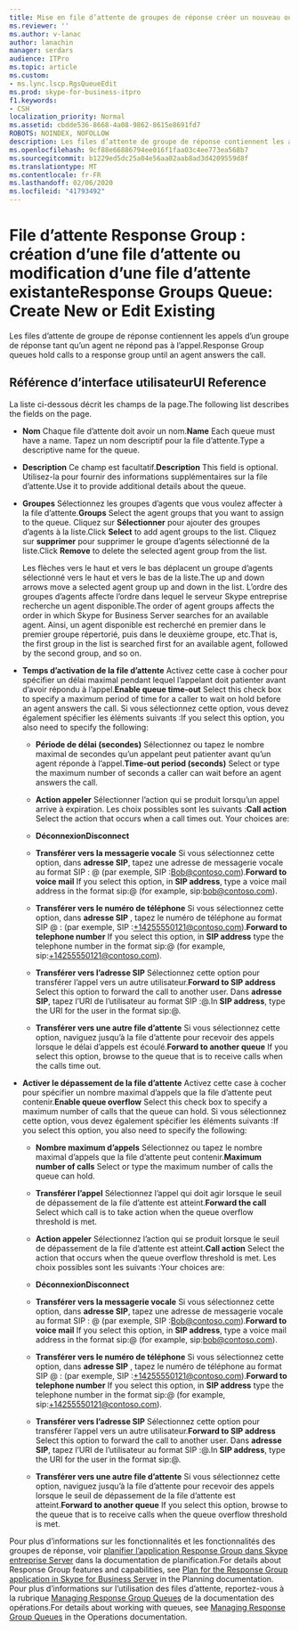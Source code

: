 ```yaml
---
title: Mise en file d’attente de groupes de réponse créer un nouveau ou modifier un groupe existant
ms.reviewer: ''
ms.author: v-lanac
author: lanachin
manager: serdars
audience: ITPro
ms.topic: article
ms.custom:
- ms.lync.lscp.RgsQueueEdit
ms.prod: skype-for-business-itpro
f1.keywords:
- CSH
localization_priority: Normal
ms.assetid: cbdde536-8668-4a08-9862-8615e8691fd7
ROBOTS: NOINDEX, NOFOLLOW
description: Les files d’attente de groupe de réponse contiennent les appels d’un groupe de réponse tant qu’un agent ne répond pas à l’appel.
ms.openlocfilehash: 9cf88e66886794ee016f1faa03c4ee773ea568b7
ms.sourcegitcommit: b1229ed5dc25a04e56aa02aab8ad3d4209559d8f
ms.translationtype: MT
ms.contentlocale: fr-FR
ms.lasthandoff: 02/06/2020
ms.locfileid: "41793492"
---
```

# <a name="response-groups-queue-create-new-or-edit-existing"></a><span data-ttu-id="c84a4-103">File d’attente Response Group : création d’une file d’attente ou modification d’une file d’attente existante</span><span class="sxs-lookup"><span data-stu-id="c84a4-103">Response Groups Queue: Create New or Edit Existing</span></span>

<span data-ttu-id="c84a4-104">Les files d’attente de groupe de réponse contiennent les appels d’un groupe de réponse tant qu’un agent ne répond pas à l’appel.</span><span class="sxs-lookup"><span data-stu-id="c84a4-104">Response Group queues hold calls to a response group until an agent answers the call.</span></span>

## <a name="ui-reference"></a><span data-ttu-id="c84a4-105">Référence d’interface utilisateur</span><span class="sxs-lookup"><span data-stu-id="c84a4-105">UI Reference</span></span>

<span data-ttu-id="c84a4-106">La liste ci-dessous décrit les champs de la page.</span><span class="sxs-lookup"><span data-stu-id="c84a4-106">The following list describes the fields on the page.</span></span>

- <span data-ttu-id="c84a4-107">**Nom** Chaque file d’attente doit avoir un nom.</span><span class="sxs-lookup"><span data-stu-id="c84a4-107">**Name** Each queue must have a name.</span></span> <span data-ttu-id="c84a4-108">Tapez un nom descriptif pour la file d’attente.</span><span class="sxs-lookup"><span data-stu-id="c84a4-108">Type a descriptive name for the queue.</span></span>

- <span data-ttu-id="c84a4-109">**Description** Ce champ est facultatif.</span><span class="sxs-lookup"><span data-stu-id="c84a4-109">**Description** This field is optional.</span></span> <span data-ttu-id="c84a4-110">Utilisez-la pour fournir des informations supplémentaires sur la file d’attente.</span><span class="sxs-lookup"><span data-stu-id="c84a4-110">Use it to provide additional details about the queue.</span></span>

- <span data-ttu-id="c84a4-111">**Groupes** Sélectionnez les groupes d’agents que vous voulez affecter à la file d’attente.</span><span class="sxs-lookup"><span data-stu-id="c84a4-111">**Groups** Select the agent groups that you want to assign to the queue.</span></span> <span data-ttu-id="c84a4-112">Cliquez sur **Sélectionner** pour ajouter des groupes d’agents à la liste.</span><span class="sxs-lookup"><span data-stu-id="c84a4-112">Click **Select** to add agent groups to the list.</span></span> <span data-ttu-id="c84a4-113">Cliquez sur **supprimer** pour supprimer le groupe d’agents sélectionné de la liste.</span><span class="sxs-lookup"><span data-stu-id="c84a4-113">Click **Remove** to delete the selected agent group from the list.</span></span>

    <span data-ttu-id="c84a4-114">Les flèches vers le haut et vers le bas déplacent un groupe d’agents sélectionné vers le haut et vers le bas de la liste.</span><span class="sxs-lookup"><span data-stu-id="c84a4-114">The up and down arrows move a selected agent group up and down in the list.</span></span> <span data-ttu-id="c84a4-115">L’ordre des groupes d’agents affecte l’ordre dans lequel le serveur Skype entreprise recherche un agent disponible.</span><span class="sxs-lookup"><span data-stu-id="c84a4-115">The order of agent groups affects the order in which Skype for Business Server searches for an available agent.</span></span> <span data-ttu-id="c84a4-116">Ainsi, un agent disponible est recherché en premier dans le premier groupe répertorié, puis dans le deuxième groupe, etc.</span><span class="sxs-lookup"><span data-stu-id="c84a4-116">That is, the first group in the list is searched first for an available agent, followed by the second group, and so on.</span></span>

- <span data-ttu-id="c84a4-117">**Temps d’activation de la file d’attente** Activez cette case à cocher pour spécifier un délai maximal pendant lequel l’appelant doit patienter avant d’avoir répondu à l’appel.</span><span class="sxs-lookup"><span data-stu-id="c84a4-117">**Enable queue time-out** Select this check box to specify a maximum period of time for a caller to wait on hold before an agent answers the call.</span></span> <span data-ttu-id="c84a4-118">Si vous sélectionnez cette option, vous devez également spécifier les éléments suivants :</span><span class="sxs-lookup"><span data-stu-id="c84a4-118">If you select this option, you also need to specify the following:</span></span>

  - <span data-ttu-id="c84a4-119">**Période de délai (secondes)** Sélectionnez ou tapez le nombre maximal de secondes qu’un appelant peut patienter avant qu’un agent réponde à l’appel.</span><span class="sxs-lookup"><span data-stu-id="c84a4-119">**Time-out period (seconds)** Select or type the maximum number of seconds a caller can wait before an agent answers the call.</span></span>

  - <span data-ttu-id="c84a4-120">**Action appeler** Sélectionner l’action qui se produit lorsqu’un appel arrive à expiration. Les choix possibles sont les suivants :</span><span class="sxs-lookup"><span data-stu-id="c84a4-120">**Call action** Select the action that occurs when a call times out. Your choices are:</span></span>

  - <span data-ttu-id="c84a4-121">**Déconnexion**</span><span class="sxs-lookup"><span data-stu-id="c84a4-121">**Disconnect**</span></span>

  - <span data-ttu-id="c84a4-122">**Transférer vers la messagerie vocale** Si vous sélectionnez cette option, dans **adresse SIP**, tapez une adresse de messagerie vocale au format SIP :<username> @ <domainname> (par exemple, SIP :Bob@contoso.com).</span><span class="sxs-lookup"><span data-stu-id="c84a4-122">**Forward to voice mail** If you select this option, in **SIP address**, type a voice mail address in the format sip:<username>@<domainname> (for example, sip:bob@contoso.com).</span></span>

  - <span data-ttu-id="c84a4-123">**Transférer vers le numéro de téléphone** Si vous sélectionnez cette option, dans **adresse SIP** , tapez le numéro de téléphone au format SIP<number> @ <domainname> : (par exemple, SIP :+14255550121@contoso.com).</span><span class="sxs-lookup"><span data-stu-id="c84a4-123">**Forward to telephone number** If you select this option, in **SIP address** type the telephone number in the format sip:<number>@<domainname> (for example, sip:+14255550121@contoso.com).</span></span>

  - <span data-ttu-id="c84a4-124">**Transférer vers l’adresse SIP** Sélectionnez cette option pour transférer l’appel vers un autre utilisateur.</span><span class="sxs-lookup"><span data-stu-id="c84a4-124">**Forward to SIP address** Select this option to forward the call to another user.</span></span> <span data-ttu-id="c84a4-125">Dans **adresse SIP**, tapez l’URI de l’utilisateur au format SIP :<username>@<domainname>.</span><span class="sxs-lookup"><span data-stu-id="c84a4-125">In **SIP address**, type the URI for the user in the format sip:<username>@<domainname>.</span></span>

  - <span data-ttu-id="c84a4-126">**Transférer vers une autre file d’attente** Si vous sélectionnez cette option, naviguez jusqu’à la file d’attente pour recevoir des appels lorsque le délai d’appels est écoulé.</span><span class="sxs-lookup"><span data-stu-id="c84a4-126">**Forward to another queue** If you select this option, browse to the queue that is to receive calls when the calls time out.</span></span>

- <span data-ttu-id="c84a4-127">**Activer le dépassement de la file d’attente** Activez cette case à cocher pour spécifier un nombre maximal d’appels que la file d’attente peut contenir.</span><span class="sxs-lookup"><span data-stu-id="c84a4-127">**Enable queue overflow** Select this check box to specify a maximum number of calls that the queue can hold.</span></span> <span data-ttu-id="c84a4-128">Si vous sélectionnez cette option, vous devez également spécifier les éléments suivants :</span><span class="sxs-lookup"><span data-stu-id="c84a4-128">If you select this option, you also need to specify the following:</span></span>

  - <span data-ttu-id="c84a4-129">**Nombre maximum d’appels** Sélectionnez ou tapez le nombre maximal d’appels que la file d’attente peut contenir.</span><span class="sxs-lookup"><span data-stu-id="c84a4-129">**Maximum number of calls** Select or type the maximum number of calls the queue can hold.</span></span>

  - <span data-ttu-id="c84a4-130">**Transférer l’appel** Sélectionnez l’appel qui doit agir lorsque le seuil de dépassement de la file d’attente est atteint.</span><span class="sxs-lookup"><span data-stu-id="c84a4-130">**Forward the call** Select which call is to take action when the queue overflow threshold is met.</span></span>

  - <span data-ttu-id="c84a4-131">**Action appeler** Sélectionnez l’action qui se produit lorsque le seuil de dépassement de la file d’attente est atteint.</span><span class="sxs-lookup"><span data-stu-id="c84a4-131">**Call action** Select the action that occurs when the queue overflow threshold is met.</span></span> <span data-ttu-id="c84a4-132">Les choix possibles sont les suivants :</span><span class="sxs-lookup"><span data-stu-id="c84a4-132">Your choices are:</span></span>

  - <span data-ttu-id="c84a4-133">**Déconnexion**</span><span class="sxs-lookup"><span data-stu-id="c84a4-133">**Disconnect**</span></span>

  - <span data-ttu-id="c84a4-134">**Transférer vers la messagerie vocale** Si vous sélectionnez cette option, dans **adresse SIP**, tapez une adresse de messagerie vocale au format SIP :<username> @ <domainname> (par exemple, SIP :Bob@contoso.com).</span><span class="sxs-lookup"><span data-stu-id="c84a4-134">**Forward to voice mail** If you select this option, in **SIP address**, type a voice mail address in the format sip:<username>@<domainname> (for example, sip:bob@contoso.com).</span></span>

  - <span data-ttu-id="c84a4-135">**Transférer vers le numéro de téléphone** Si vous sélectionnez cette option, dans **adresse SIP** , tapez le numéro de téléphone au format SIP<number> @ <domainname> : (par exemple, SIP :+14255550121@contoso.com).</span><span class="sxs-lookup"><span data-stu-id="c84a4-135">**Forward to telephone number** If you select this option, in **SIP address** type the telephone number in the format sip:<number>@<domainname> (for example, sip:+14255550121@contoso.com).</span></span>

  - <span data-ttu-id="c84a4-136">**Transférer vers l’adresse SIP** Sélectionnez cette option pour transférer l’appel vers un autre utilisateur.</span><span class="sxs-lookup"><span data-stu-id="c84a4-136">**Forward to SIP address** Select this option to forward the call to another user.</span></span> <span data-ttu-id="c84a4-137">Dans **adresse SIP**, tapez l’URI de l’utilisateur au format SIP :<username>@<domainname>.</span><span class="sxs-lookup"><span data-stu-id="c84a4-137">In **SIP address**, type the URI for the user in the format sip:<username>@<domainname>.</span></span>

  - <span data-ttu-id="c84a4-138">**Transférer vers une autre file d’attente** Si vous sélectionnez cette option, naviguez jusqu’à la file d’attente pour recevoir des appels lorsque le seuil de dépassement de la file d’attente est atteint.</span><span class="sxs-lookup"><span data-stu-id="c84a4-138">**Forward to another queue** If you select this option, browse to the queue that is to receive calls when the queue overflow threshold is met.</span></span>

<span data-ttu-id="c84a4-139">Pour plus d’informations sur les fonctionnalités et les fonctionnalités des groupes de réponse, voir [planifier l’application Response Group dans Skype entreprise Server](../../../plan-your-deployment/enterprise-voice-solution/response-group.md) dans la documentation de planification.</span><span class="sxs-lookup"><span data-stu-id="c84a4-139">For details about Response Group features and capabilities, see [Plan for the Response Group application in Skype for Business Server](../../../plan-your-deployment/enterprise-voice-solution/response-group.md) in the Planning documentation.</span></span> <span data-ttu-id="c84a4-140">Pour plus d’informations sur l’utilisation des files d’attente, reportez-vous à la rubrique [Managing Response Group Queues](https://technet.microsoft.com/library/1e91720c-ab67-4dfb-b30c-0ef2a8012310.aspx) de la documentation des opérations.</span><span class="sxs-lookup"><span data-stu-id="c84a4-140">For details about working with queues, see [Managing Response Group Queues](https://technet.microsoft.com/library/1e91720c-ab67-4dfb-b30c-0ef2a8012310.aspx) in the Operations documentation.</span></span>


